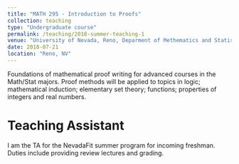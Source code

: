 ```yaml
---
title: "MATH 295 - Introduction to Proofs"
collection: teaching
type: "Undergraduate course"
permalink: /teaching/2018-summer-teaching-1
venue: "University of Nevada, Reno, Deparment of Methematics and Statistics"
date: 2018-07-21
location: "Reno, NV"
---
```


Foundations of mathematical proof writing for advanced courses in the Math/Stat majors. Proof methods will be applied to topics in logic; mathematical induction; elementary set theory; functions; properties of integers and real numbers.

Teaching Assistant
======
I am the TA for the NevadaFit summer program for incoming freshman. Duties include providing review lectures and grading.
